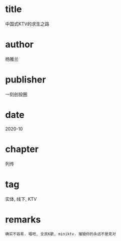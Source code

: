 # title
中国式KTV的求生之路

# author
杨雅兰

# publisher
一刻创投圈

# date
2020-10

# chapter
列传

# tag
实体, 线下, KTV

# remarks
`确实不容易. 唱吧, 全民K歌, miniktv. 摧毁你的永远不是竞对`
